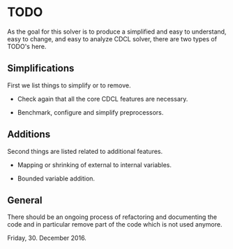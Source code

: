 # TODO

As the goal for this solver is to produce a simplified and easy to
understand, easy to change, and easy to analyze CDCL solver, there are two
types of TODO's here.

## Simplifications

First we list things to simplify or to remove.

  - Check again that all the core CDCL features are necessary.

  - Benchmark, configure and simplify preprocessors.

## Additions

Second things are listed related to additional features.
  
  - Mapping or shrinking of external to internal variables.

  - Bounded variable addition.

## General

There should be an ongoing process of refactoring and documenting the code
and in particular remove part of the code which is not used anymore.

Friday, 30. December 2016.
